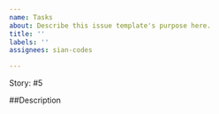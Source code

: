 ```yaml
---
name: Tasks
about: Describe this issue template's purpose here.
title: ''
labels: ''
assignees: sian-codes

---
```


Story: #5

##Description
